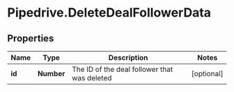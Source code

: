 # Pipedrive.DeleteDealFollowerData

## Properties

Name | Type | Description | Notes
------------ | ------------- | ------------- | -------------
**id** | **Number** | The ID of the deal follower that was deleted | [optional] 


